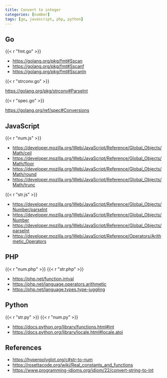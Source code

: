 ```yaml
---
title: Convert to integer
categories: [number]
tags: [go, javascript, php, python]
---
```


## Go

{{< r "fmt.go" >}}

- <https://golang.org/pkg/fmt#Sscan>
- <https://golang.org/pkg/fmt#Sscanf>
- <https://golang.org/pkg/fmt#Sscanln>

{{< r "strconv.go" >}}

<https://golang.org/pkg/strconv#ParseInt>

{{< r "spec.go" >}}

<https://golang.org/ref/spec#Conversions>

## JavaScript

{{< r "num.js" >}}

- <https://developer.mozilla.org/Web/JavaScript/Reference/Global_Objects/Math/ceil>
- <https://developer.mozilla.org/Web/JavaScript/Reference/Global_Objects/Math/floor>
- <https://developer.mozilla.org/Web/JavaScript/Reference/Global_Objects/Math/round>
- <https://developer.mozilla.org/Web/JavaScript/Reference/Global_Objects/Math/trunc>

{{< r "str.js" >}}

- <https://developer.mozilla.org/Web/JavaScript/Reference/Global_Objects/Number/parseInt>
- <https://developer.mozilla.org/Web/JavaScript/Reference/Global_Objects/Number>
- <https://developer.mozilla.org/Web/JavaScript/Reference/Global_Objects/parseInt>
- <https://developer.mozilla.org/Web/JavaScript/Reference/Operators/Arithmetic_Operators>

## PHP

{{< r "num.php" >}}
{{< r "str.php" >}}

- <https://php.net/function.intval>
- <https://php.net/language.operators.arithmetic>
- <https://php.net/language.types.type-juggling>

## Python

{{< r "str.py" >}}
{{< r "num.py" >}}

- <https://docs.python.org/library/functions.html#int>
- <https://docs.python.org/library/locale.html#locale.atoi>

## References

- <https://hyperpolyglot.org/c#str-to-num>
- <https://rosettacode.org/wiki/Real_constants_and_functions>
- <https://www.programming-idioms.org/idiom/22/convert-string-to-int>
